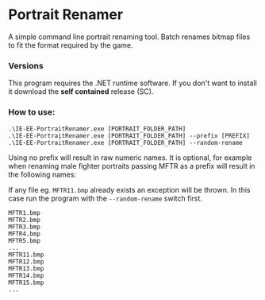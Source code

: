 # Portrait Renamer
A simple command line portrait renaming tool. Batch renames bitmap files to fit the format required by the game.

### Versions

This program requires the .NET runtime software. If you don't want to install it download the **self contained** release (SC).

### How to use:

```
.\IE-EE-PortraitRenamer.exe [PORTRAIT_FOLDER_PATH]
.\IE-EE-PortraitRenamer.exe [PORTRAIT_FOLDER_PATH] --prefix [PREFIX]
.\IE-EE-PortraitRenamer.exe [PORTRAIT_FOLDER_PATH] --random-rename
```

Using no prefix will result in raw numeric names. It is optional, for example when renaming male fighter portraits passing MFTR as a prefix will result in the following names:

If any file eg. `MFTR11.bmp` already exists an exception will be thrown. In this case run the program with the `--random-rename` switch first.

```
MFTR1.bmp
MFTR2.bmp
MFTR3.bmp
MFTR4.bmp
MFTR5.bmp
...
MFTR11.bmp
MFTR12.bmp
MFTR13.bmp
MFTR14.bmp
MFTR15.bmp
...
```
